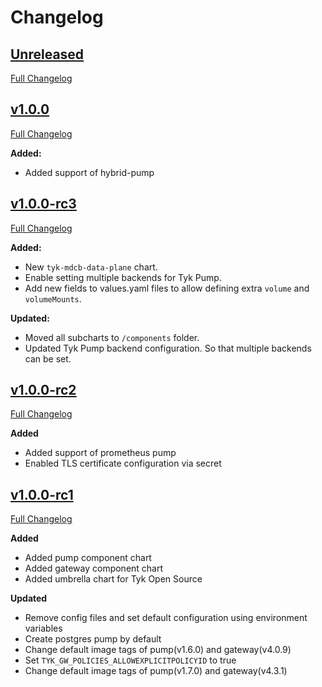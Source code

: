 # Changelog

## [Unreleased](https://github.com/TykTechnologies/tyk-charts/tree/HEAD)
[Full Changelog](https://github.com/TykTechnologies/tyk-charts/compare/v1.0.0...HEAD)

## [v1.0.0](https://github.com/TykTechnologies/tyk-charts/tree/v1.0.0)
[Full Changelog](https://github.com/TykTechnologies/tyk-charts/compare/v1.0.0-rc3...v1.0.0)

**Added:**
- Added support of hybrid-pump

## [v1.0.0-rc3](https://github.com/TykTechnologies/tyk-charts/tree/v1.0.0-rc3) 
[Full Changelog](https://github.com/TykTechnologies/tyk-charts/compare/v1.0.0-rc2...v1.0.0-rc3)

**Added:**
- New `tyk-mdcb-data-plane` chart.
- Enable setting multiple backends for Tyk Pump.
- Add new fields to values.yaml files to allow defining extra `volume` and `volumeMounts`.

**Updated:**
- Moved all subcharts to `/components` folder.
- Updated Tyk Pump backend configuration. So that multiple backends can be set.

## [v1.0.0-rc2](https://github.com/TykTechnologies/tyk-charts/tree/v1.0.0-rc2) 
[Full Changelog](https://github.com/TykTechnologies/tyk-charts/compare/v1.0.0-rc1...v1.0.0-rc2)

**Added**
- Added support of prometheus pump
- Enabled TLS certificate configuration via secret 

## [v1.0.0-rc1](https://github.com/TykTechnologies/tyk-charts/tree/v1.0.0-rc1)
[Full Changelog](https://github.com/TykTechnologies/tyk-charts/compare/4fd006efe39daa60b6808986d569fcb525cae808...v1.0.0-rc1)

**Added**
- Added pump component chart
- Added gateway component chart
- Added umbrella chart for Tyk Open Source

**Updated**
- Remove config files and set default configuration using environment variables
- Create postgres pump by default
- Change default image tags of pump(v1.6.0) and gateway(v4.0.9)
- Set `TYK_GW_POLICIES_ALLOWEXPLICITPOLICYID` to true
- Change default image tags of pump(v1.7.0) and gateway(v4.3.1)
